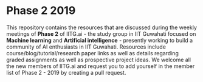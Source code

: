 # Phase 2 2019

This repository contains the resources that are discussed during the weekly meetings of **Phase 2** of IITG.ai - the study group in IIT Guwahati focused on **Machine learning** and **Artificial intelligence** - presently working to build a community of AI enthusiasts in IIT Guwahati. Resources include course/blog/tutorial/research paper links as well as details regarding graded assignments as well as prospective project ideas. We welcome all the new members of IITG.ai and request you to add yourself in the member list of Phase 2 - 2019 by creating a pull request.

